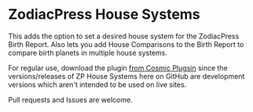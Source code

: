 ZodiacPress House Systems
=========================

This adds the option to set a desired house system for the ZodiacPress Birth Report. Also lets you add House Comparisons to the Birth Report to compare birth planets in multiple house systems.

For regular use, download the plugin [from Cosmic Plugsin](https://wordpress.org/plugins/zodiacpress/) since the versions/releases of ZP House Systems here on GitHub are development versions which aren't intended to be used on live sites.

Pull requests and Issues are welcome.
